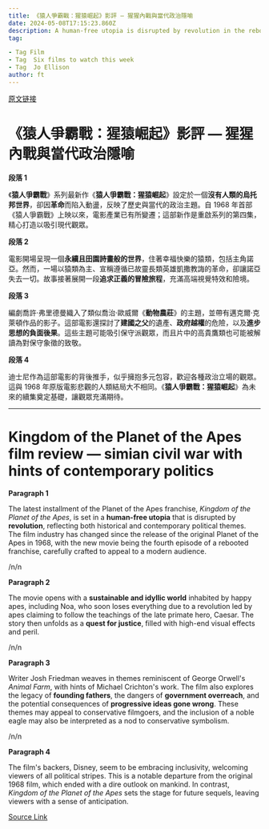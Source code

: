 ```yaml
---
title: 《猿人爭霸戰：猩猿崛起》影評 — 猩猩內戰與當代政治隱喻
date: 2024-05-08T17:15:23.860Z
description: A human-free utopia is disrupted by revolution in the rebooted franchise’s fourth instalment
tag: 

- Tag Film
- Tag  Six films to watch this week
- Tag  Jo Ellison
author: ft
---
```


[原文链接](https://ft.com/content/863bde2f-04c8-4f15-8fc7-3608889ceba6)

# 《猿人爭霸戰：猩猿崛起》影評 — 猩猩內戰與當代政治隱喻

**段落 1**

《**猿人爭霸戰**》系列最新作《**猿人爭霸戰：猩猿崛起**》設定於一個**沒有人類的烏托邦世界**，卻因**革命**而陷入動盪，反映了歷史與當代的政治主題。自 1968 年首部《猿人爭霸戰》上映以來，電影產業已有所變遷；這部新作是重啟系列的第四集，精心打造以吸引現代觀眾。

**段落 2** 

電影開場呈現一個**永續且田園詩畫般的世界**，住著幸福快樂的猿類，包括主角諾亞。然而，一場以猿類為主、宣稱遵循已故靈長類英雄凱撒教誨的革命，卻讓諾亞失去一切。故事接著展開一段**追求正義的冒險旅程**，充滿高端視覺特效和險境。

**段落 3**

編劇喬許·弗里德曼織入了類似喬治·歐威爾《**動物農莊**》的主題，並帶有邁克爾·克萊頓作品的影子。這部電影還探討了**建國之父**的遺產、**政府越權**的危險，以及**進步思想的負面後果**。這些主題可能吸引保守派觀眾，而且片中的高貴鷹類也可能被解讀為對保守象徵的致敬。

**段落 4**

迪士尼作為這部電影的背後推手，似乎擁抱多元包容，歡迎各種政治立場的觀眾。這與 1968 年原版電影悲觀的人類結局大不相同。《**猿人爭霸戰：猩猿崛起**》為未來的續集奠定基礎，讓觀眾充滿期待。

---

# Kingdom of the Planet of the Apes film review — simian civil war with hints of contemporary politics 

**Paragraph 1** 

The latest installment of the Planet of the Apes franchise, *Kingdom of the Planet of the Apes*, is set in a **human-free utopia** that is disrupted by **revolution**, reflecting both historical and contemporary political themes. The film industry has changed since the release of the original Planet of the Apes in 1968, with the new movie being the fourth episode of a rebooted franchise, carefully crafted to appeal to a modern audience. 

/n/n

**Paragraph 2** 

The movie opens with a **sustainable and idyllic world** inhabited by happy apes, including Noa, who soon loses everything due to a revolution led by apes claiming to follow the teachings of the late primate hero, Caesar. The story then unfolds as a **quest for justice**, filled with high-end visual effects and peril. 

/n/n

**Paragraph 3** 

Writer Josh Friedman weaves in themes reminiscent of George Orwell's *Animal Farm*, with hints of Michael Crichton's work. The film also explores the legacy of **founding fathers**, the dangers of **government overreach**, and the potential consequences of **progressive ideas gone wrong**. These themes may appeal to conservative filmgoers, and the inclusion of a noble eagle may also be interpreted as a nod to conservative symbolism. 

/n/n

**Paragraph 4** 

The film's backers, Disney, seem to be embracing inclusivity, welcoming viewers of all political stripes. This is a notable departure from the original 1968 film, which ended with a dire outlook on mankind. In contrast, *Kingdom of the Planet of the Apes* sets the stage for future sequels, leaving viewers with a sense of anticipation.

[Source Link](https://ft.com/content/863bde2f-04c8-4f15-8fc7-3608889ceba6)

